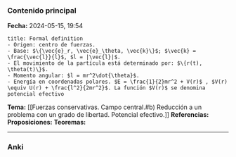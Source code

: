 ### Contenido principal

**Fecha:** 2024-05-15, 19:54

```ad-formal
title: Formal definition
- Origen: centro de fuerzas.
- Base: $\{\vec{e}_r, \vec{e}_\theta, \vec{k}\}$; $\vec{k} = \frac{\vec{l}}{l}$, $l = |\vec{l}|$.
- El movimiento de la partícula está determinado por: $\{r(t), \theta(t)\}$.
- Momento angular: $l = mr^2\dot{\theta}$.
- Energía en coordenadas polares. $E = \frac{1}{2}mr^2 + V(r)$ , $V(r) \equiv U(r) + \frac{l^2}{2mr^2}$. La función $V(r)$ se denomina potencial efectivo
```

**Tema:** [[Fuerzas conservativas. Campo central.#b) Reducción a un problema con un grado de libertad. Potencial efectivo.]]
**Referencias:**
**Proposiciones:**
**Teoremas:**

---
### Anki
